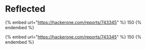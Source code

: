 # Reflected

{% embed url="https://hackerone.com/reports/743345" %}
150
{% endembed %}

{% embed url="https://hackerone.com/reports/743345" %}
150
{% endembed %}

